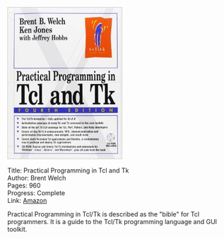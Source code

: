 ![Book cover](cover.jpg)

Title: Practical Programming in Tcl and Tk<br>
Author: Brent Welch<br>
Pages:    960<br>
Progress:  Complete<br>
Link: [Amazon](http://www.amazon.com/Practical-Programming-Tcl-4th-Edition/dp/0130385603)<br>

Practical Programming in Tcl/Tk is described as the "bible" for Tcl programmers. It is a guide to the Tcl/Tk programming language and GUI toolkit.
